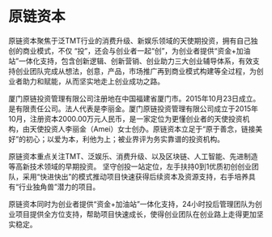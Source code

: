 # 原链资本

原链资本聚焦于泛TMT行业的消费升级、新娱乐领域的天使期投资，拥有自己独创的商业模式，不仅 “投”，还会与创业者一起“创”，为创业者提供“资金+加油站”一体化支持，包含创新逻辑、创新营销、创业助力三大创业辅导体系，有效支持创业团队完成从想法，创意，产品，市场推广再到商业模式构建等全过程，为创业者助力和赋能，从而坚实地走上创业成功之路。

厦门原链投资管理有限公司注册地在中国福建省厦门市。2015年10月23日成立。是有限责任公司。法人代表是李丽金。厦门原链投资管理有限公司成立于2015年10月，注册资本2000.00万元人民币，是一家定位为更懂创业者的天使投资机构，由天使投资人李丽金（Amei）女士创办。原链资本立足于“原于善念，链接美好”的初心；以爱为本，利他为上；被业界评为务实靠谱的投资机构。

原链资本重点关注TMT、泛娱乐、消费升级、以及区块链、人工智能、先进制造等高新技术领域的早期投资。 坚守创投一站定位，左手扶持0到1优质初创创业团队，采用“快进快出”的模式推动项目快速获得后续资本及资源支持，右手培养具有“行业独角兽”潜力的项目。

原链资本同时为创业者提供“资金+加油站”一体化支持，24小时投后管理团队为创业项目提供全方位支持，帮助项目快速成长，使得创业团队在创业路上走得更加坚实稳定。
